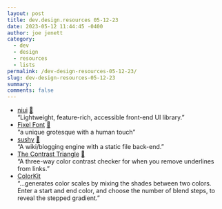 ```yaml
---
layout: post
title: dev.design.resources 05-12-23
date: 2023-05-12 11:44:45 -0400
author: joe jenett
category:
  - dev
  - design
  - resources
  - lists
permalink: /dev-design-resources-05-12-23/
slug: dev-design-resources-05-12-23
summary: 
comments: false
---
```

<ul class="links">
	<li><a title="niui" href="https://niui.dev/">niui</a> <a href="https://pinboard.in/u:amjith">📌</a><br>“Lightweight, feature-rich, accessible front-end UI library.”</li>
	<li><a title="Fixel Font" href="https://fixel.macpaw.com/">Fixel Font</a> <a href="https://pinboard.in/u:zero1infinity">📌</a><br>“a unique grotesque with a human touch”</li>
	<li><a title="GitHub - rcarmo/sushy:" href="https://github.com/rcarmo/sushy">sushy</a> <a href="https://pinboard.in/u:tdjones">📌</a><br>“A wiki/blogging engine with a static file back-end.”</li>
	<li><a title="The Contrast Triangle" href="https://contrast-triangle.com/">The Contrast Triangle</a> <a href="https://pinboard.in/u:garrettc">📌</a><br>“A three-way color contrast checker for when you remove underlines from links.”</li>
	<li><a title="ColorKit | Color Blending Tool" href="https://colorkit.io/">ColorKit</a><br>“...generates color scales by mixing the shades between two colors. Enter a start and end color, and choose the number of blend steps, to reveal the stepped gradient.”</li>
</ul>
<a style="display:none;" href="https://brid.gy/publish/mastodon"><small>(cross-posted to mastodon)</small></a>